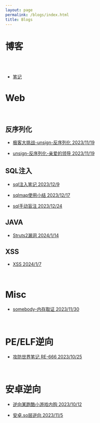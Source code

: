 ```yaml
---
layout: page
permalink: /blogs/index.html
title: Blogs
---
```


# 博客

<br>_<br>_


-  [笔记](https://54huarui.github.io/blogs/biji)

# Web

<br>

## 反序列化

- [极客大挑战-unsign-反序列化 2023/11/19](https://54huarui.github.io/blogs/unis)

- [unsign-反序列化-亲爱的领导 2023/11/19](https://54huarui.github.io/blogs/unis2)

## SQL注入

- [sql注入笔记 2023/12/9](https://54huarui.github.io/blogs/sql1)

- [sqlmap使用小结 2023/12/17](https://54huarui.github.io/blogs/sql2)

- [sql手动盲注 2023/12/24](https://54huarui.github.io/blogs/sql3)

## JAVA

- [Struts2漏洞 2024/1/14](https://54huarui.github.io/blogs/java)

## XSS

- [XSS 2024/1/7](https://54huarui.github.io/blogs/xss)

<br>


# Misc
    
- [somebody-内存取证 2023/11/30](https://54huarui.github.io/blogs/somebody)
    
    
<br>
    
# PE/ELF逆向
    
- [攻防世界笔记 RE-666 2023/10/25 ](https://54huarui.github.io/blogs/RE-666)
    
    
<br>
    
# 安卓逆向
    
    
- [逆向某跑酷小游戏内购 2023/10/12 ](https://54huarui.github.io/blogs/paoku)
    
- [安卓.so层逆向 2023/11/5 ](https://54huarui.github.io/blogs/so)

<br>

